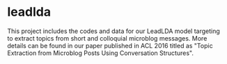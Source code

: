 # leadlda
This project includes the codes and data for our LeadLDA model targeting to extract topics from short and colloquial microblog messages. More details can be found in our paper published in ACL 2016 titled as "Topic Extraction from Microblog Posts Using Conversation Structures".
